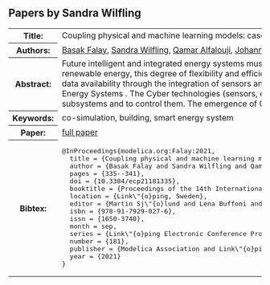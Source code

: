 ## Papers by Sandra Wilfling
<table><tr><th>Title:</th>
<td>Coupling physical and machine learning models: case study of a single-family house</td>
</tr>
<tr><th>Authors:</th>
<td>
<a href="/proceedings/authors/BasakFalay">Basak Falay</a>, <a href="/proceedings/authors/SandraWilfling">Sandra Wilfling</a>, <a href="/proceedings/authors/QamarAlfalouji">Qamar Alfalouji</a>, <a href="/proceedings/authors/JohannesExenberger">Johannes Exenberger</a>, <a href="/proceedings/authors/ThomasSchranz">Thomas Schranz</a>, <a href="/proceedings/authors/ChristianMoldrupLegaard">Christian Møldrup Legaard</a>, <a href="/proceedings/authors/IngoLeusbrock">Ingo Leusbrock</a> and <a href="/proceedings/authors/GeraldSchweiger">Gerald Schweiger</a></td>
</tr>
<tr><th>Abstract:</th>
<td>Future intelligent and integrated energy systems must have a high degree of flexibility and efficiency to ensure reliable and sustainable operation. 
Along with the rapid expansion of renewable energy, this degree of flexibility and efficiency can be achieved by overcoming the clear separation between different sectors and by increasing connectivity and the associated data availability through the integration of sensors and edge/fog computing \cite{vatanparvar2018}. 
All of these developments drive the transition from towards so-called Cyber-Physical Energy Systems . 
The Cyber technologies (sensors, edge/fog computing, IoT networks, etc.) are able to monitor the physical systems, to enable communication between different subsystems and to control them.
The emergence of Cyber-Physical Systems poses new challenges for traditional modelling and simulation approaches.</td></tr>
<tr><th>Keywords:</th>
<td>co-simulation, building, smart energy system</td></tr>
<tr><th>Paper:</th>
<td><a href="https://doi.org/10.3384/ecp21181335">full paper</a></td>
</tr>
<tr><th>Bibtex:</th>
<td><pre>
@InProceedings{modelica.org:Falay:2021,
  title = {Coupling physical and machine learning models: case study of a single-family house},
  author = {Basak Falay and Sandra Wilfling and Qamar Alfalouji and Johannes Exenberger and Thomas Schranz and Christian M{\o}ldrup Legaard and Ingo Leusbrock and Gerald Schweiger},
  pages = {335--341},
  doi = {10.3384/ecp21181335},
  booktitle = {Proceedings of the 14th International Modelica Conference},
  location = {Link\&quot;{o}ping, Sweden},
  editor = {Martin Sj\&quot;{o}lund and Lena Buffoni and Adrian Pop and Lennart Ochel},
  isbn = {978-91-7929-027-6},
  issn = {1650-3740},
  month = sep,
  series = {Link\&quot;{o}ping Electronic Conference Proceedings},
  number = {181},
  publisher = {Modelica Association and Link\&quot;{o}ping University Electronic Press},
  year = {2021}
}
</pre></td></tr>
</table><br>
